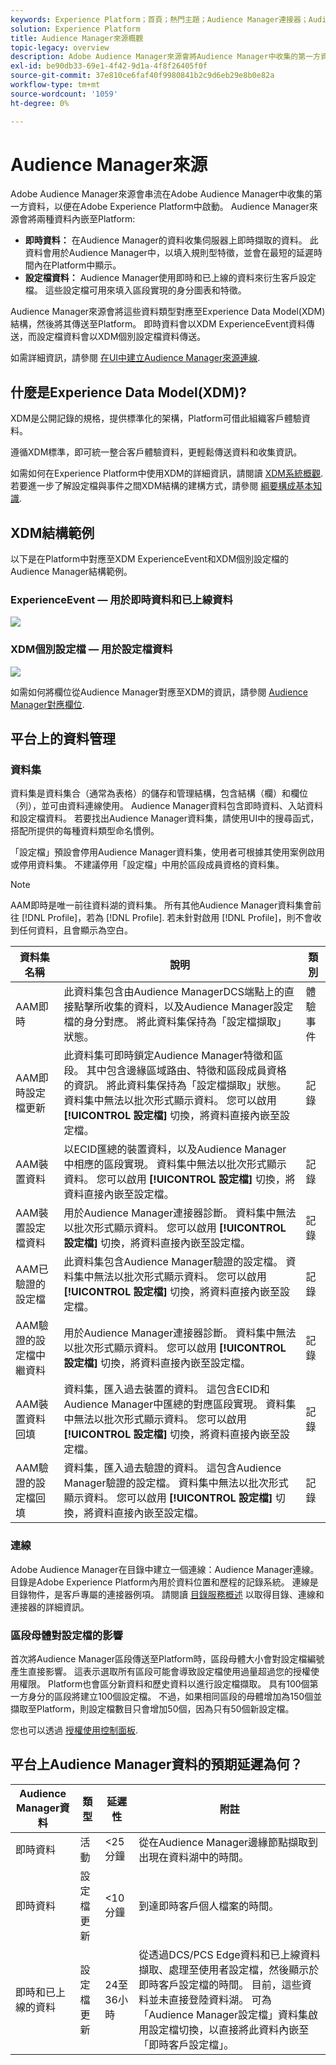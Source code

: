 ```yaml
---
keywords: Experience Platform；首頁；熱門主題；Audience Manager連接器；Audience Manager;audience Manager
solution: Experience Platform
title: Audience Manager來源概觀
topic-legacy: overview
description: Adobe Audience Manager來源會將Audience Manager中收集的第一方資料串流至Adobe Experience Platform。
exl-id: be90db33-69e1-4f42-9d1a-4f8f26405f0f
source-git-commit: 37e810ce6faf40f9980841b2c9d6eb29e8b0e82a
workflow-type: tm+mt
source-wordcount: '1059'
ht-degree: 0%

---
```


# Audience Manager來源

Adobe Audience Manager來源會串流在Adobe Audience Manager中收集的第一方資料，以便在Adobe Experience Platform中啟動。 Audience Manager來源會將兩種資料內嵌至Platform:

- **即時資料：** 在Audience Manager的資料收集伺服器上即時擷取的資料。 此資料會用於Audience Manager中，以填入規則型特徵，並會在最短的延遲時間內在Platform中顯示。
- **設定檔資料：** Audience Manager使用即時和已上線的資料來衍生客戶設定檔。 這些設定檔可用來填入區段實現的身分圖表和特徵。

Audience Manager來源會將這些資料類型對應至Experience Data Model(XDM)結構，然後將其傳送至Platform。 即時資料會以XDM ExperienceEvent資料傳送，而設定檔資料會以XDM個別設定檔資料傳送。

如需詳細資訊，請參閱 [在UI中建立Audience Manager來源連線](../../tutorials/ui/create/adobe-applications/audience-manager.md).

## 什麼是Experience Data Model(XDM)?

XDM是公開記錄的規格，提供標準化的架構，Platform可借此組織客戶體驗資料。

遵循XDM標準，即可統一整合客戶體驗資料，更輕鬆傳送資料和收集資訊。

如需如何在Experience Platform中使用XDM的詳細資訊，請閱讀 [XDM系統概觀](../../../xdm/home.md). 若要進一步了解設定檔與事件之間XDM結構的建構方式，請參閱 [綱要構成基本知識](../../../xdm/schema/composition.md).

## XDM結構範例

以下是在Platform中對應至XDM ExperienceEvent和XDM個別設定檔的Audience Manager結構範例。

### ExperienceEvent — 用於即時資料和已上線資料

![](images/aam-experience-events-for-dcs-and-onboarding-data.png)

### XDM個別設定檔 — 用於設定檔資料

![](images/aam-profile-xdm-for-profile-data.png)

如需如何將欄位從Audience Manager對應至XDM的資訊，請參閱 [Audience Manager對應欄位](./mapping/audience-manager.md).

## 平台上的資料管理

### 資料集

資料集是資料集合（通常為表格）的儲存和管理結構，包含結構（欄）和欄位（列），並可由資料連線使用。 Audience Manager資料包含即時資料、入站資料和設定檔資料。 若要找出Audience Manager資料集，請使用UI中的搜尋函式，搭配所提供的每種資料類型命名慣例。

「設定檔」預設會停用Audience Manager資料集，使用者可根據其使用案例啟用或停用資料集。 不建議停用「設定檔」中用於區段成員資格的資料集。

>[!NOTE]
>
>AAM即時是唯一前往資料湖的資料集。 所有其他Audience Manager資料集會前往 [!DNL Profile]，若為 [!DNL Profile]. 若未針對啟用 [!DNL Profile]，則不會收到任何資料，且會顯示為空白。

| 資料集名稱 | 說明 | 類別 |
| --- | --- | --- |
| AAM即時 | 此資料集包含由Audience ManagerDCS端點上的直接點擊所收集的資料，以及Audience Manager設定檔的身分對應。 將此資料集保持為「設定檔擷取」狀態。 | 體驗事件 |
| AAM即時設定檔更新 | 此資料集可即時鎖定Audience Manager特徵和區段。 其中包含邊緣區域路由、特徵和區段成員資格的資訊。 將此資料集保持為「設定檔擷取」狀態。 資料集中無法以批次形式顯示資料。 您可以啟用 **[!UICONTROL 設定檔]** 切換，將資料直接內嵌至設定檔。 | 記錄 |
| AAM裝置資料 | 以ECID匯總的裝置資料，以及Audience Manager中相應的區段實現。 資料集中無法以批次形式顯示資料。 您可以啟用 **[!UICONTROL 設定檔]** 切換，將資料直接內嵌至設定檔。 | 記錄 |
| AAM裝置設定檔資料 | 用於Audience Manager連接器診斷。 資料集中無法以批次形式顯示資料。 您可以啟用 **[!UICONTROL 設定檔]** 切換，將資料直接內嵌至設定檔。 | 記錄 |
| AAM已驗證的設定檔 | 此資料集包含Audience Manager驗證的設定檔。 資料集中無法以批次形式顯示資料。 您可以啟用 **[!UICONTROL 設定檔]** 切換，將資料直接內嵌至設定檔。 | 記錄 |
| AAM驗證的設定檔中繼資料 | 用於Audience Manager連接器診斷。 資料集中無法以批次形式顯示資料。 您可以啟用 **[!UICONTROL 設定檔]** 切換，將資料直接內嵌至設定檔。 | 記錄 |
| AAM裝置資料回填 | 資料集，匯入過去裝置的資料。 這包含ECID和Audience Manager中匯總的對應區段實現。 資料集中無法以批次形式顯示資料。 您可以啟用 **[!UICONTROL 設定檔]** 切換，將資料直接內嵌至設定檔。 | 記錄 |
| AAM驗證的設定檔回填 | 資料集，匯入過去驗證的資料。 這包含Audience Manager驗證的設定檔。 資料集中無法以批次形式顯示資料。 您可以啟用 **[!UICONTROL 設定檔]** 切換，將資料直接內嵌至設定檔。 | 記錄 |

### 連線

Adobe Audience Manager在目錄中建立一個連線：Audience Manager連線。 目錄是Adobe Experience Platform內用於資料位置和歷程的記錄系統。 連線是目錄物件，是客戶專屬的連接器例項。 請閱讀 [目錄服務概述](../../../catalog/home.md) 以取得目錄、連線和連接器的詳細資訊。

### 區段母體對設定檔的影響

首次將Audience Manager區段傳送至Platform時，區段母體大小會對設定檔編號產生直接影響。 這表示選取所有區段可能會導致設定檔使用過量超過您的授權使用權限。 Platform也會區分新資料和歷史資料以進行設定檔擷取。 具有100個第一方身分的區段將建立100個設定檔。 不過，如果相同區段的母體增加為150個並擷取至Platform，則設定檔數目只會增加50個，因為只有50個新設定檔。

您也可以透過 [授權使用控制面板](../../../dashboards/guides/license-usage.md).

## 平台上Audience Manager資料的預期延遲為何？

| Audience Manager資料 | 類型 | 延遲性 | 附註 |
| --- | --- | --- | --- |
| 即時資料 | 活動 | &lt;25 分鐘 | 從在Audience Manager邊緣節點擷取到出現在資料湖中的時間。 |
| 即時資料 | 設定檔更新 | &lt;10 分鐘 | 到達即時客戶個人檔案的時間。 |
| 即時和已上線的資料 | 設定檔更新 | 24至36小時 | 從透過DCS/PCS Edge資料和已上線資料擷取、處理至使用者設定檔，然後顯示於即時客戶設定檔的時間。 目前，這些資料並未直接登陸資料湖。 可為「Audience Manager設定檔」資料集啟用設定檔切換，以直接將此資料內嵌至「即時客戶設定檔」。 |
